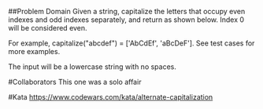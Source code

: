 ##Problem Domain
Given a string, capitalize the letters that occupy even indexes and odd indexes separately, and return as shown below. Index 0 will be considered even.

For example, capitalize("abcdef") = ['AbCdEf', 'aBcDeF']. See test cases for more examples.

The input will be a lowercase string with no spaces.


#Collaborators
This one was a solo affair

#Kata
https://www.codewars.com/kata/alternate-capitalization
